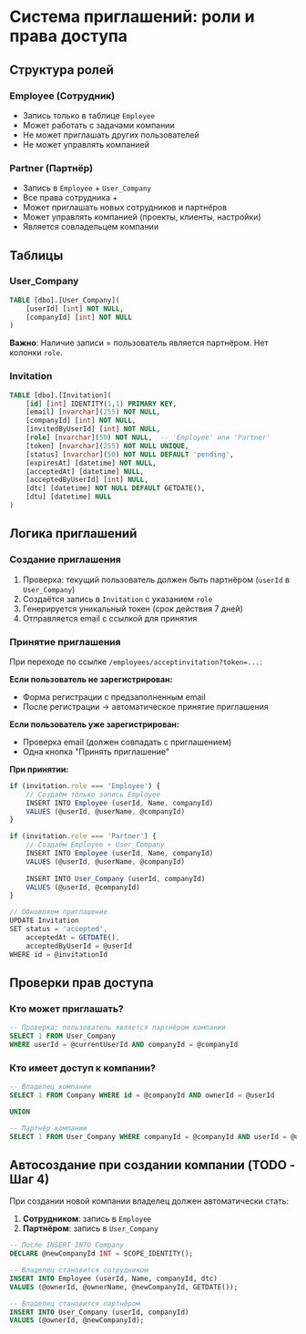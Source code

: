 # Система приглашений: роли и права доступа

## Структура ролей

### Employee (Сотрудник)
- Запись только в таблице `Employee`
- Может работать с задачами компании
- Не может приглашать других пользователей
- Не может управлять компанией

### Partner (Партнёр)
- Запись в `Employee` + `User_Company`
- Все права сотрудника +
- Может приглашать новых сотрудников и партнёров
- Может управлять компанией (проекты, клиенты, настройки)
- Является совладельцем компании

## Таблицы

### User_Company
```sql
TABLE [dbo].[User_Company](
    [userId] [int] NOT NULL,
    [companyId] [int] NOT NULL
)
```
**Важно**: Наличие записи = пользователь является партнёром. Нет колонки `role`.

### Invitation
```sql
TABLE [dbo].[Invitation](
    [id] [int] IDENTITY(1,1) PRIMARY KEY,
    [email] [nvarchar](255) NOT NULL,
    [companyId] [int] NOT NULL,
    [invitedByUserId] [int] NOT NULL,
    [role] [nvarchar](50) NOT NULL,  -- 'Employee' или 'Partner'
    [token] [nvarchar](255) NOT NULL UNIQUE,
    [status] [nvarchar](50) NOT NULL DEFAULT 'pending',
    [expiresAt] [datetime] NOT NULL,
    [acceptedAt] [datetime] NULL,
    [acceptedByUserId] [int] NULL,
    [dtc] [datetime] NOT NULL DEFAULT GETDATE(),
    [dtu] [datetime] NULL
)
```

## Логика приглашений

### Создание приглашения
1. Проверка: текущий пользователь должен быть партнёром (`userId` в `User_Company`)
2. Создаётся запись в `Invitation` с указанием `role`
3. Генерируется уникальный токен (срок действия 7 дней)
4. Отправляется email с ссылкой для принятия

### Принятие приглашения
При переходе по ссылке `/employees/acceptinvitation?token=...`:

**Если пользователь не зарегистрирован:**
- Форма регистрации с предзаполненным email
- После регистрации → автоматическое принятие приглашения

**Если пользователь уже зарегистрирован:**
- Проверка email (должен совпадать с приглашением)
- Одна кнопка "Принять приглашение"

**При принятии:**
```typescript
if (invitation.role === 'Employee') {
    // Создаём только запись Employee
    INSERT INTO Employee (userId, Name, companyId)
    VALUES (@userId, @userName, @companyId)
}

if (invitation.role === 'Partner') {
    // Создаём Employee + User_Company
    INSERT INTO Employee (userId, Name, companyId)
    VALUES (@userId, @userName, @companyId)
    
    INSERT INTO User_Company (userId, companyId)
    VALUES (@userId, @companyId)
}

// Обновляем приглашение
UPDATE Invitation 
SET status = 'accepted', 
    acceptedAt = GETDATE(), 
    acceptedByUserId = @userId
WHERE id = @invitationId
```

## Проверки прав доступа

### Кто может приглашать?
```sql
-- Проверка: пользователь является партнёром компании
SELECT 1 FROM User_Company 
WHERE userId = @currentUserId AND companyId = @companyId
```

### Кто имеет доступ к компании?
```sql
-- Владелец компании
SELECT 1 FROM Company WHERE id = @companyId AND ownerId = @userId

UNION

-- Партнёр компании
SELECT 1 FROM User_Company WHERE companyId = @companyId AND userId = @userId
```

## Автосоздание при создании компании (TODO - Шаг 4)

При создании новой компании владелец должен автоматически стать:
1. **Сотрудником**: запись в `Employee`
2. **Партнёром**: запись в `User_Company`

```sql
-- После INSERT INTO Company
DECLARE @newCompanyId INT = SCOPE_IDENTITY();

-- Владелец становится сотрудником
INSERT INTO Employee (userId, Name, companyId, dtc)
VALUES (@ownerId, @ownerName, @newCompanyId, GETDATE());

-- Владелец становится партнёром
INSERT INTO User_Company (userId, companyId)
VALUES (@ownerId, @newCompanyId);
```
